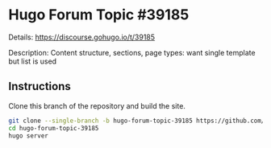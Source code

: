 # Hugo Forum Topic #39185

Details: <https://discourse.gohugo.io/t/39185>

Description: Content structure, sections, page types: want single template but list is used

## Instructions

Clone this branch of the repository and build the site.

```bash
git clone --single-branch -b hugo-forum-topic-39185 https://github.com/jmooring/hugo-testing hugo-forum-topic-39185
cd hugo-forum-topic-39185
hugo server
```
